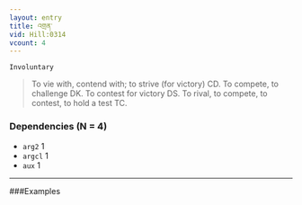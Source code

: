 ```yaml
---
layout: entry
title: འགྲན་
vid: Hill:0314
vcount: 4
---
```

`Involuntary` 
> To vie with, contend with; to strive (for victory) CD\.
 To compete, to challenge DK\.
To contest for victory DS\.
 To rival, to compete, to contest, to hold a test TC\.

### Dependencies (N = 4)
* `arg2` 1
* `argcl` 1
* `aux` 1

---

###Examples



